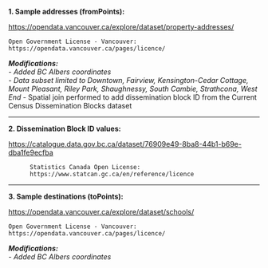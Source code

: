 **1. Sample addresses (fromPoints):**

https://opendata.vancouver.ca/explore/dataset/property-addresses/

    Open Government License - Vancouver:
    https://opendata.vancouver.ca/pages/licence/

***Modifications:**  
    - Added BC Albers coordinates  
    - Data subset limited to Downtown, Fairview, Kensington-Cedar Cottage, Mount Pleasant, Riley Park, Shaughnessy, South Cambie, Strathcona, West End*
    - Spatial join performed to add dissemination block ID from the Current Census Dissemination Blocks dataset

---

**2.  Dissemination Block ID values:**

https://catalogue.data.gov.bc.ca/dataset/76909e49-8ba8-44b1-b69e-dba1fe9ecfba

          Statistics Canada Open License:
          https://www.statcan.gc.ca/en/reference/licence

---

**3. Sample destinations (toPoints):**

https://opendata.vancouver.ca/explore/dataset/schools/

    Open Government License - Vancouver:
    https://opendata.vancouver.ca/pages/licence/

***Modifications:**  
    - Added BC Albers coordinates*
